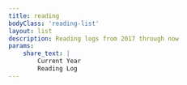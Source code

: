 ```yaml
---
title: reading
bodyClass: 'reading-list'
layout: list
description: Reading logs from 2017 through now
params:
    share_text: |
        Current Year 
        Reading Log
---
```


